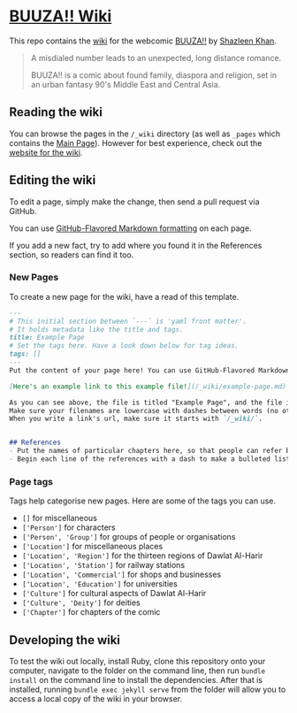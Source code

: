 # [BUUZA!! Wiki](https://ifcoltransg.github.io/buuza-wiki/)
This repo contains the [wiki](https://ifcoltransg.github.io/buuza-wiki/) for the webcomic [BUUZA!!](https://tapas.io/series/BUUZA/info) by [Shazleen Khan](https://linktr.ee/neonlanterns.jpeg).

> A misdialed number leads to an unexpected, long distance romance.
>
> BUUZA!! is a comic about found family, diaspora and religion, set in an urban fantasy 90's Middle East and Central Asia.

## Reading the wiki
You can browse the pages in the `/_wiki` directory (as well as `_pages` which contains the [Main Page](/_wiki/index.md)). However for best experience, check out the [website for the wiki](https://ifcoltransg.github.io/buuza-wiki/).

## Editing the wiki
To edit a page, simply make the change, then send a pull request via GitHub.

You can use [GitHub-Flavored Markdown formatting](https://docs.github.com/en/get-started/writing-on-github/getting-started-with-writing-and-formatting-on-github/basic-writing-and-formatting-syntax) on each page.

If you add a new fact, try to add where you found it in the References section, so readers can find it too.

### New Pages
To create a new page for the wiki, have a read of this template.

```md
---
# This initial section between `---` is 'yaml front matter'.
# It holds metadata like the title and tags.
title: Example Page
# Set the tags here. Have a look down below for tag ideas.
tags: []
---
Put the content of your page here! You can use GitHub-Flavored Markdown for formatting.

[Here's an example link to this example file!](/_wiki/example-page.md)

As you can see above, the file is titled "Example Page", and the file is saved under `example-page.md`.
Make sure your filenames are lowercase with dashes between words (no other punctuation) and end in `.md`.
When you write a link's url, make sure it starts with `/_wiki/`.


## References
- Put the names of particular chapters here, so that people can refer back to the comic
- Begin each line of the references with a dash to make a bulleted list

```

### Page tags
Tags help categorise new pages. Here are some of the tags you can use.
- `[]` for miscellaneous
- `['Person']` for characters
- `['Person', 'Group']` for groups of people or organisations
- `['Location']` for miscellaneous places
- `['Location', 'Region']` for the thirteen regions of Dawlat Al-Harir
- `['Location', 'Station']` for railway stations
- `['Location', 'Commercial']` for shops and businesses
- `['Location', 'Education']` for universities
- `['Culture']` for cultural aspects of Dawlat Al-Harir
- `['Culture', 'Deity']` for deities
- `['Chapter']` for chapters of the comic

## Developing the wiki
To test the wiki out locally, install Ruby, clone this repository onto your computer, navigate to the folder on the command line, then run `bundle install` on the command line to install the dependencies. After that is installed, running `bundle exec jekyll serve` from the folder will allow you to access a local copy of the wiki in your browser.
